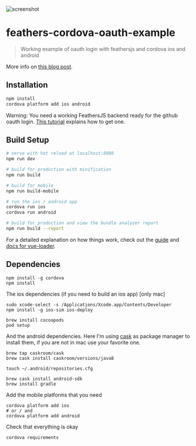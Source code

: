 ![screenshot](https://raw.githubusercontent.com/ellipticaldoor/feathers-cordova-oauth-example/master/screenshot.jpg)

# feathers-cordova-oauth-example

> Working example of oauth login with feathersjs and cordova ios and android

More info on [this blog post](https://ellipticaldoor.com/2017-10-30-feathersjs-oauth-with-cordova/).

## Installation
``` bash
npm install
cordova platform add ios android
```

Warning: You need a working FeathersJS backend ready for the github oauth login. [This tutorial](https://ellipticaldoor.com/2017-10-30-feathersjs-oauth-with-cordova/) explains how to get one.

## Build Setup

``` bash
# serve with hot reload at localhost:8080
npm run dev

# build for production with minification
npm run build

# build for mobile
npm run build-mobile

# run the ios / android app
cordova run ios
cordova run android

# build for production and view the bundle analyzer report
npm run build --report
```

For a detailed explanation on how things work, check out the [guide](http://vuejs-templates.github.io/webpack/) and [docs for vue-loader](http://vuejs.github.io/vue-loader).

## Dependencies
``` shell
npm install -g cordova
npm install
```

The ios dependencies (if you need to build an ios app) [only mac]
``` shell
sudo xcode-select -s /Applications/Xcode.app/Contents/Developer
npm install -g ios-sim ios-deploy

brew install cocoapods
pod setup
```

And the android dependencies. Here I'm using [cask](https://caskroom.github.io/) as package manager to install them, if you are not in mac use your favorite one.
``` shell
brew tap caskroom/cask
brew cask install caskroom/versions/java8

touch ~/.android/repositories.cfg

brew cask install android-sdk
brew install gradle
```

Add the mobile platforms that you need
``` shell
cordova platform add ios
# or / and
cordova platform add android
```

Check that everything is okay
``` shell
cordova requirements
```
